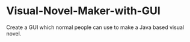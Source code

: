 # Visual-Novel-Maker-with-GUI
Create a GUI which normal people can use to make a Java based visual novel.

